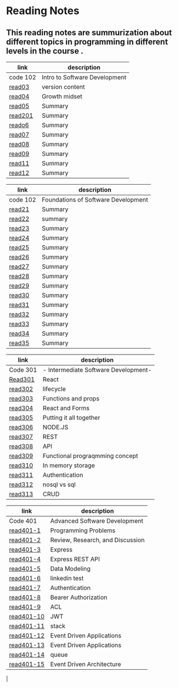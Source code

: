 # Reading Notes

## This reading notes are summurization about different topics in programming in different levels in the course .



| link | description |
| ---------------------------------------------------|------------------ |
| code 102 | Intro to Software Development |
|[read03](https://suadtalafha.github.io/reading-notes/read03)| version content | 
| [read04](https://suadtalafha.github.io/reading-notes/read04) | Growth midset | 
| [read05](https://suadtalafha.github.io/reading-notes/read05) | Summary |
| [read201](https://suadtalafha.github.io/reading-notes/read201) | Summary |
| [reado6](https://suadtalafha.github.io/reading-notes/read06) | Summary|
| [read07](https://suadtalafha.github.io/reading-notes/read07) | Summary | 
| [read08](https://suadtalafha.github.io/reading-notes/read08) | Summary |
| [read09](https://suadtalafha.github.io/reading-notes/read09) | Summary |
| [read11](https://suadtalafha.github.io/reading-notes/read11) | Summary |
| [read12](https://suadtalafha.github.io/reading-notes/read12) | Summary |




| link | description |
| ------------------------------------------------------------- | ------------------------ |
| code 102 | Foundations of Software Development  |
| [read21](https://suadtalafha.github.io/reading-notes/read21) | Summary |
| [read22](https://suadtalafha.github.io/reading-notes/read22) | summary |
| [read23](https://suadtalafha.github.io/reading-notes/read23) | Summary |
| [read24](https://suadtalafha.github.io/reading-notes/read24) | Summary |
| [read25](https://suadtalafha.github.io/reading-notes/read25) | Summary |
| [read26](https://suadtalafha.github.io/reading-notes/read26) | Summary |
| [read27](https://suadtalafha.github.io/reading-notes/read27) |Summary |
| [read28](https://suadtalafha.github.io/reading-notes/read28) | Summary |
 | [read29](https://suadtalafha.github.io/reading-notes/read29) | Summary |
 | [read30](https://suadtalafha.github.io/reading-notes/read30) | Summary |
 | [read31](https://suadtalafha.github.io/reading-notes/read31) | Summary |
| [read32](https://suadtalafha.github.io/reading-notes/read32) | Summary |
| [read33](https://suadtalafha.github.io/reading-notes/read33) | Summary |
| [read34](https://suadtalafha.github.io/reading-notes/read34) | Summary |
| [read35](https://suadtalafha.github.io/reading-notes/read35) | Summary |


| link | description |
| ------------------------------------------------------------- | ------------------------ |
| Code 301 | - Intermediate Software Development- |
| [Read301](https://suadtalafha.github.io/reading-notes/Read35) | React |
|  [read302](https://suadtalafha.github.io/reading-notes/read302) | lifecycle |
|  [read303](https://suadtalafha.github.io/reading-notes/read303) | Functions and props |
|  [read304](https://suadtalafha.github.io/reading-notes/read304) | React and Forms |
|  [read305](https://suadtalafha.github.io/reading-notes/read305) | Putting it all together |
|  [read306](https://suadtalafha.github.io/reading-notes/read306) |  NODE.JS |
|  [read307](https://suadtalafha.github.io/reading-notes/read307) | REST  |
|  [read308](https://suadtalafha.github.io/reading-notes/read308) | API  |
|  [read309](https://suadtalafha.github.io/reading-notes/read309) | Functional prograqmming concept  |
|  [read310](https://suadtalafha.github.io/reading-notes/read310) |  In memory storage  |
|  [read311](https://suadtalafha.github.io/reading-notes/read311) | Authentication  |
|  [read312](https://suadtalafha.github.io/reading-notes/read312) | nosql vs sql  |
|  [read313](https://suadtalafha.github.io/reading-notes/read313) | CRUD |

| link | description |
| ------------------------------------------------------------- | ------------------------ |
| Code 401 |  Advanced Software Development |
| [read401-1](https://suadtalafha.github.io/reading-notes/read401-1)  | Programming Problems |
| [read401-2](https://suadtalafha.github.io/reading-notes/read401-2)  | Review, Research, and Discussion |
| [read401-3](https://suadtalafha.github.io/reading-notes/read401-3)  | Express |
| [read401-4](https://suadtalafha.github.io/reading-notes/read401-4)  | Express REST API |
| [read401-5](https://suadtalafha.github.io/reading-notes/read401-5)  | Data Modeling |
| [read401-6](https://suadtalafha.github.io/reading-notes/read401-6)  | linkedin test |
| [read401-7](https://suadtalafha.github.io/reading-notes/read401-7)  | Authentication |
| [read401-8](https://suadtalafha.github.io/reading-notes/read401-8)  | Bearer Authorization |
| [read401-9](https://suadtalafha.github.io/reading-notes/read401-9)  |ACL |
| [read401-10](https://suadtalafha.github.io/reading-notes/read401-10)  | JWT |
| [read401-11](https://suadtalafha.github.io/reading-notes/read401-11)  | stack  | 
 | [read401-12](https://suadtalafha.github.io/reading-notes/read401-12)  | Event Driven Applications  |
| [read401-13](https://suadtalafha.github.io/reading-notes/read401-13)  | Event Driven Applications  |
| [read401-14](https://suadtalafha.github.io/reading-notes/read401-14)  | queue  |
| [read401-15](https://suadtalafha.github.io/reading-notes/read401-15)  | Event Driven Architecture
  |